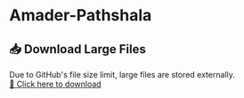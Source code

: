 # Amader-Pathshala
## 📥 Download Large Files
Due to GitHub's file size limit, large files are stored externally.  
[📁 Click here to download](https://drive.google.com/drive/folders/1K7RXfjuxwSGunMEVy7QS04JKhIA8oJSs?usp=sharing)
